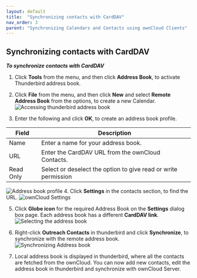 ```yaml
---
layout: default
title:  "Synchronizing contacts with CardDAV"
nav_order: 3
parent: "Synchronizing Calendars and Contacts using ownCloud Clients"
---
```


## Synchronizing contacts with CardDAV

***To synchronize contacts with CardDAV***
1. Click **Tools** from the menu, and then click **Address Book**, to activate Thunderbird address book.
2. Click **File** from the menu, and then click **New** and select **Remote Address Book** from the options, to create a new Calendar.
![Accessing thunderbird address book](/images/Accessing_thunderbird_address_book)

3.	Enter the following and click **OK**, to create an address book profile.


|Field|Description|
|---	|---	|
|Name|Enter a name for your address book.|
|URL|Enter the CardDAV URL from the ownCloud Contacts.|
|Read Only|Select or deselect the option to give read or write permission|


![Address book profile](/images/Address_book_profile)
4.	Click **Settings** in the contacts section, to find the URL.
![ownCloud Settings](/images/ownCloud_Settings)

5.	Click **Globe icon** for the required Address Book on the **Settings** dialog box page.
	Each address book has a different **CardDAV link**.
	![Selecting the address book](/images/Selecting_the_address_book)
	
6.	Right-click **Outreach Contacts** in thunderbird and click **Synchronize**, to synchronize with the remote address book.
![Synchronizing Address book](/images/Synchronizing_Address_book)

7.	Local address book is displayed in thunderbird, where all the contacts are fetched from the ownCloud.
	You can now add new contacts, edit the address book in thunderbird and synchronize with ownCloud Server.


